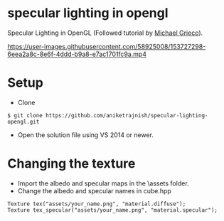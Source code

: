 # specular lighting in opengl
 Specular Lighting in OpenGL (Followed tutorial by [Michael Grieco](https://michaelg29.github.io/)).  

https://user-images.githubusercontent.com/58925008/153727298-6eea2a8c-8e6f-4ddd-b9a8-e7ac1701fc9a.mp4

# Setup
* Clone
 ```
 $ git clone https://github.com/aniketrajnish/specular-lighting-opengl.git
 ```
* Open the solution file using VS 2014 or newer.

# Changing the texture
* Import the albedo and specular maps in the \assets folder.
* Change the albedo and specular names in cube.hpp
```
Texture tex("assets/your_name.png", "material.diffuse");
Texture tex_specular("assets/your_name.png", "material.specular");
```


